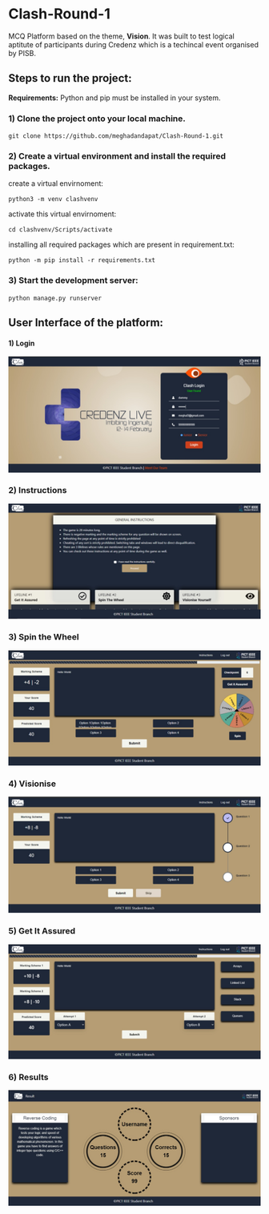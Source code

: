 # Clash-Round-1
MCQ Platform based on the theme, **Vision**. It was built to test logical aptitute of participants during Credenz which is a techincal event organised by PISB.  

<p>

## Steps to run the project:
	
**Requirements:** Python and pip must be installed in your system.

### 1) Clone the project onto your local machine.

	git clone https://github.com/meghadandapat/Clash-Round-1.git

### 2) Create a virtual environment and install the required packages.


create a virtual envirnoment:

	python3 -m venv clashvenv

activate this virtual envirnoment:

	cd clashvenv/Scripts/activate

installing all required packages which are present in requirement.txt:

	python -m pip install -r requirements.txt

### 3) Start the development server:

	python manage.py runserver

</p>
</details>

## User Interface of the platform:
#### 1) Login
![Login](./screenshots/login.jpeg)

### 2) Instructions
![Instructions](./screenshots/instructions.jpeg)

### 3) Spin the Wheel
![Spin the Wheel](./screenshots/Main.jpeg)

### 4) Visionise
![Visionise](./screenshots/Visionise.jpeg)

### 5) Get It Assured
![Get It Assured](./screenshots/getItAssured.jpeg)

### 6) Results
![Results](./screenshots/result.jpeg)


